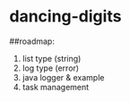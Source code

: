 # dancing-digits

##roadmap:

  1. list type (string)
  2. log type (error)
  3. java logger & example
  4. task management

